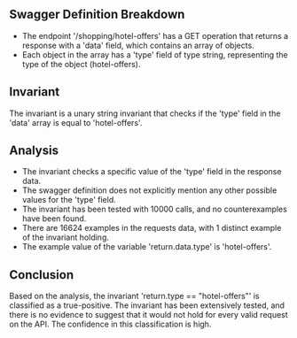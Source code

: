 ## Swagger Definition Breakdown
- The endpoint '/shopping/hotel-offers' has a GET operation that returns a response with a 'data' field, which contains an array of objects.
- Each object in the array has a 'type' field of type string, representing the type of the object (hotel-offers).

## Invariant
The invariant is a unary string invariant that checks if the 'type' field in the 'data' array is equal to 'hotel-offers'.

## Analysis
- The invariant checks a specific value of the 'type' field in the response data.
- The swagger definition does not explicitly mention any other possible values for the 'type' field.
- The invariant has been tested with 10000 calls, and no counterexamples have been found.
- There are 16624 examples in the requests data, with 1 distinct example of the invariant holding.
- The example value of the variable 'return.data.type' is 'hotel-offers'.

## Conclusion
Based on the analysis, the invariant 'return.type == "hotel-offers"' is classified as a true-positive. The invariant has been extensively tested, and there is no evidence to suggest that it would not hold for every valid request on the API. The confidence in this classification is high.
